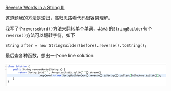 [Reverse Words in a String III](https://leetcode.com/problems/reverse-words-in-a-string-iii/description/)

这道题我的方法是递归，递归思路看代码很容易理解。

我写了个`reverseWord()`方法来翻转单个单词，Java 的`StringBuilder`有个`reverse()`方法可以翻转字符，如下

`String after = new StringBuilder(before).reverse().toString();`


最后查各种函数，想出一个one line solution:

![](../../images/img1.jpg)